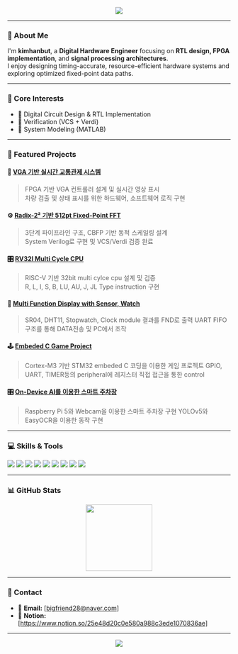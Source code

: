 <!-- 배너 -->
<p align="center">
  <img src="https://capsule-render.vercel.app/api?type=rect&color=0:2C5364,100:0F2027&height=120&section=header&text=kimhanbut%20|%20Digital%20Hardware%20Engineer&fontColor=ffffff&fontSize=28&animation=fadeIn&fontAlignY=55"/>
</p>

---

### 👋 About Me  
I'm **kimhanbut**, a **Digital Hardware Engineer** focusing on **RTL design, FPGA implementation**, and **signal processing architectures**.  
I enjoy designing timing-accurate, resource-efficient hardware systems and exploring optimized fixed-point data paths.

---

### 🧠 Core Interests  
- 🧩 Digital Circuit Design & RTL Implementation  
- 🧪 Verification (VCS + Verdi)  
- 🧮 System Modeling (MATLAB)

---

### 🚀 Featured Projects

#### 🚦 [**VGA 기반 실시간 교통관제 시스템**](https://github.com/drgn88/ai_2_final_project_VGA_RoadControll_System)
> FPGA 기반 VGA 컨트롤러 설계 및 실시간 영상 표시  
> 차량 검출 및 상태 표시를 위한 하드웨어, 소프트웨어 로직 구현

#### ⚙️ [**Radix-2² 기반 512pt Fixed-Point FFT**](https://github.com/kimhanbut/FFT_Hardware)
> 3단계 파이프라인 구조, CBFP 기반 동적 스케일링 설계  
> System Verilog로 구현 및 VCS/Verdi 검증 완료  

#### 🎛️ [**RV32I Multi Cycle CPU**](https://github.com/kimhanbut/RV32I_CPU_Project)
> RISC-V 기반 32bit multi cylce cpu 설계 및 검증  
> R, L, I, S, B, LU, AU, J, JL Type instruction 구현

#### 🧭 [**Multi Function Display with Sensor, Watch**](https://github.com/kimhanbut/Sensor_watch_dispaly)
> SR04, DHT11, Stopwatch, Clock module 결과를 FND로 출력
> UART FIFO구조를 통해 DATA전송 및 PC에서 조작

#### 🕹️ [**Embeded C Game Project**](https://github.com/kimhanbut/System_C)
> Cortex-M3 기반 STM32 embeded C 코딩을 이용한 게임 프로젝트
> GPIO, UART, TIMER등의 peripheral에 레지스터 직접 접근을 통한 control

#### 🎛️ [**On-Device AI를 이용한 스마트 주차장**](https://github.com/kimhanbut/AI_parking_project)
> Raspberry Pi 5와 Webcam을 이용한 스마트 주차장 구현
> YOLOv5와 EasyOCR을 이용한 동작 구현

---

### 💻 Skills & Tools
<p align="left">
  <img src="https://img.shields.io/badge/Verilog-00979D?style=for-the-badge&logoColor=white"/>
  <img src="https://img.shields.io/badge/SystemVerilog-007ACC?style=for-the-badge&logoColor=white"/>
  <img src="https://img.shields.io/badge/Vivado-FFB400?style=for-the-badge&logo=xilinx&logoColor=black"/>
  <img src="https://img.shields.io/badge/Quartus%20Prime-00B7E7?style=for-the-badge&logo=intel&logoColor=white"/>
  <img src="https://img.shields.io/badge/VCS%20%2B%20Verdi-FF6F00?style=for-the-badge&logo=synopsys&logoColor=white"/>
  <img src="https://img.shields.io/badge/MATLAB-0076A8?style=for-the-badge&logo=mathworks&logoColor=white"/>
  <img src="https://img.shields.io/badge/C%20Language-A8B9CC?style=for-the-badge&logo=c&logoColor=black"/>
  <img src="https://img.shields.io/badge/VScode-0078D7?style=for-the-badge&logo=visualstudiocode&logoColor=white"/>
  <img src="https://img.shields.io/badge/GVim-019733?style=for-the-badge&logo=vim&logoColor=white"/>
</p>

---

### 📊 GitHub Stats
<p align="center">
    <img height="150px" src="https://github-readme-stats.vercel.app/api/top-langs/?username=kimhanbut&layout=compact&theme=tokyonight"/>
</p>

---

### 📨 Contact
- 📧 **Email:** [bigfriend28@naver.com]  
- 🧠 **Notion:** [https://www.notion.so/25e48d20c0e580a988c3ede1070836ae]  

---

<p align="center">
  <img src="https://capsule-render.vercel.app/api?type=rect&color=0F2027&height=60&section=footer&text=Logic%20Defines%20Precision&fontColor=ffffff&fontSize=18&fontAlignY=40"/>
</p>
